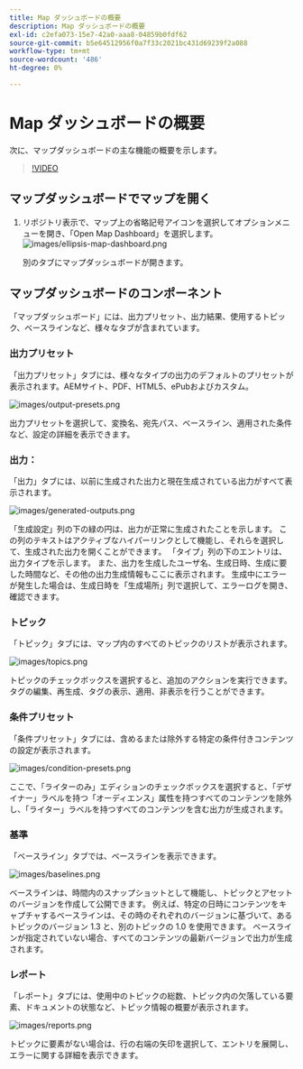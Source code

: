 ```yaml
---
title: Map ダッシュボードの概要
description: Map ダッシュボードの概要
exl-id: c2efa073-15e7-42a0-aaa8-04859b0fdf62
source-git-commit: b5e64512956f0a7f33c2021bc431d69239f2a088
workflow-type: tm+mt
source-wordcount: '486'
ht-degree: 0%

---
```


# Map ダッシュボードの概要

次に、マップダッシュボードの主な機能の概要を示します。

>[!VIDEO](https://video.tv.adobe.com/v/339040)

## マップダッシュボードでマップを開く

1. リポジトリ表示で、マップ上の省略記号アイコンを選択してオプションメニューを開き、「Open Map Dashboard」を選択します。
   ![images/ellipsis-map-dashboard.png](images/ellipsis-map-dashboard.png)

   別のタブにマップダッシュボードが開きます。

## マップダッシュボードのコンポーネント

「マップダッシュボード」には、出力プリセット、出力結果、使用するトピック、ベースラインなど、様々なタブが含まれています。

### 出力プリセット

「出力プリセット」タブには、様々なタイプの出力のデフォルトのプリセットが表示されます。AEMサイト、PDF、HTML5、ePubおよびカスタム。

![images/output-presets.png](images/output-presets.png)

出力プリセットを選択して、変換名、宛先パス、ベースライン、適用された条件など、設定の詳細を表示できます。

### 出力：

「出力」タブには、以前に生成された出力と現在生成されている出力がすべて表示されます。

![images/generated-outputs.png](images/generated-outputs.png)

「生成設定」列の下の緑の円は、出力が正常に生成されたことを示します。 この列のテキストはアクティブなハイパーリンクとして機能し、それらを選択して、生成された出力を開くことができます。 「タイプ」列の下のエントリは、出力タイプを示します。
また、出力を生成したユーザ名、生成日時、生成に要した時間など、その他の出力生成情報もここに表示されます。 生成中にエラーが発生した場合は、生成日時を「生成場所」列で選択して、エラーログを開き、確認できます。

### トピック

「トピック」タブには、マップ内のすべてのトピックのリストが表示されます。

![images/topics.png](images/topics.png)

トピックのチェックボックスを選択すると、追加のアクションを実行できます。 タグの編集、再生成、タグの表示、適用、非表示を行うことができます。

### 条件プリセット

「条件プリセット」タブには、含めるまたは除外する特定の条件付きコンテンツの設定が表示されます。

![images/condition-presets.png](images/condition-presets.png)

ここで、「ライターのみ」エディションのチェックボックスを選択すると、「デザイナー」ラベルを持つ「オーディエンス」属性を持つすべてのコンテンツを除外し、「ライター」ラベルを持つすべてのコンテンツを含む出力が生成されます。

### 基準

「ベースライン」タブでは、ベースラインを表示できます。

![images/baselines.png](images/baselines.png)

ベースラインは、時間内のスナップショットとして機能し、トピックとアセットのバージョンを作成して公開できます。 例えば、特定の日時にコンテンツをキャプチャするベースラインは、その時のそれぞれのバージョンに基づいて、あるトピックのバージョン 1.3 と、別のトピックの 1.0 を使用できます。
ベースラインが指定されていない場合、すべてのコンテンツの最新バージョンで出力が生成されます。

### レポート

「レポート」タブには、使用中のトピックの総数、トピック内の欠落している要素、ドキュメントの状態など、トピック情報の概要が表示されます。

![images/reports.png](images/reports.png)

トピックに要素がない場合は、行の右端の矢印を選択して、エントリを展開し、エラーに関する詳細を表示できます。
